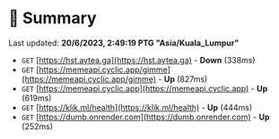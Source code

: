 # 📖 Summary
Last updated: **20/6/2023, 2:49:19 PTG "Asia/Kuala_Lumpur"**

- `GET` [https://hst.aytea.ga](https://hst.aytea.ga) - **Down** (338ms)
- `GET` [https://memeapi.cyclic.app/gimme](https://memeapi.cyclic.app/gimme) - **Up** (827ms)
- `GET` [https://memeapi.cyclic.app](https://memeapi.cyclic.app) - **Up** (619ms)
- `GET` [https://klik.ml/health](https://klik.ml/health) - **Up** (444ms)
- `GET` [https://dumb.onrender.com](https://dumb.onrender.com) - **Up** (252ms)
